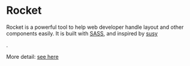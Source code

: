 <h1>Rocket</h1>
<p>Rocket is a powerful tool to help web developer handle layout and other components easily. It is built with <a href="http://sass-lang.com/" target="_blank">SASS</a>, and inspired by <a href="http://susy.oddbird.net/" target="_blank">susy</a></p>.
<p>More detail: <a href="http://designdev.christianpost.com/develop/docs/" target="_blank">see here</a></p>
